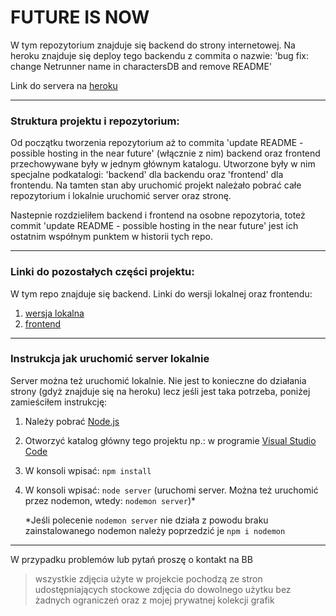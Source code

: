 # FUTURE IS NOW

W tym repozytorium znajduje się backend do strony internetowej. 
Na heroku znajduje się deploy tego backendu z commita o nazwie: 
'bug fix: change Netrunner name in charactersDB and remove README'

Link do servera na [heroku](https://future-is-now-server.herokuapp.com/)

---

### Struktura projektu i repozytorium:

Od początku tworzenia repozytorium aż to commita 'update README - possible hosting in the near future' (włącznie z nim) backend oraz frontend przechowywane były w jednym głównym katalogu. Utworzone były w nim specjalne podkatalogi: 'backend' dla backendu oraz 'frontend' dla frontendu.
Na tamten stan aby uruchomić projekt należało pobrać całe repozytorium i lokalnie uruchomić server oraz stronę. 

Nastepnie rozdzieliłem backend i frontend na osobne repozytoria, toteż commit 'update README - possible hosting in the near future' jest ich ostatnim współnym punktem w historii tych repo. 

---

### Linki do pozostałych części projektu:

W tym repo znajduje się backend. Linki do wersji lokalnej oraz frontendu:

1. [wersja lokalna](https://github.com/ktosfajny/PROJEKT_Jezyki-internetowe)
2. [frontend](https://github.com/ktosfajny/PROJEKT_Jezyki-internetowe-frontend)

---

### Instrukcja jak uruchomić server lokalnie

Server można też uruchomić lokalnie. Nie jest to konieczne do działania strony (gdyż znajduje się na heroku) lecz jeśli jest taka potrzeba, poniżej zamieściłem instrukcję:

1. Należy pobrać [Node.js](https://nodejs.org/en/)
2. Otworzyć katalog główny tego projektu np.: w programie [Visual Studio Code](https://code.visualstudio.com/)
3. W konsoli wpisać: `npm install`
4. W konsoli wpisać: `node server` (uruchomi server. Można też uruchomić przez nodemon, wtedy: `nodemon server`)*

    *Jeśli polecenie `nodemon server` nie działa z powodu braku zainstalowanego nodemon należy poprzedzić je `npm i nodemon`

---

W przypadku problemów lub pytań proszę o kontakt na BB

> wszystkie zdjęcia użyte w projekcie pochodzą ze stron udostępniających stockowe zdjęcia do dowolnego użytku bez żadnych ograniczeń oraz z mojej prywatnej kolekcji grafik